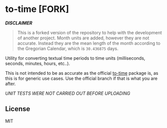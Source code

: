 # to-time [FORK]

***DISCLAIMER***
> This is a forked version of the repository to help with the development of another project.
> Month units are added, however they are not accurate. Instead they are the mean length of the month according to the Gregorian Calendar, which is `30.436875` days.

Utility for converting textual time periods to time units (milliseconds, seconds, minutes, hours, etc..).

This is not intended to be as accurate as the official [to-time](https://www.npmjs.com/package/to-time) package is, as this is for generic use cases. Use the official branch if that is what you are after.

*UNIT TESTS WERE NOT CARRIED OUT BEFORE UPLOADING*

## License
MIT
